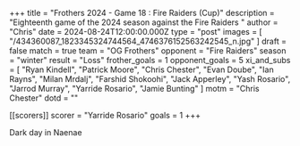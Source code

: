 +++
title = "Frothers 2024 - Game 18 : Fire Raiders (Cup)"
description = "Eighteenth game of the 2024 season against the Fire Raiders "
author = "Chris"
date = 2024-08-24T12:00:00.000Z
type = "post"
images = [ "/434360087_1823345324744564_4746376152563242545_n.jpg" ]
draft = false
match = true
team = "OG Frothers"
opponent = "Fire Raiders"
season = "winter"
result = "Loss"
frother_goals = 1
opponent_goals = 5
xi_and_subs = [
  "Ryan Kindell",
  "Patrick Moore",
  "Chris Chester",
  "Evan Doube",
  "Ian Rayns",
  "Milan Mrdalj",
  "Farshid Shokoohi",
  "Jack Apperley",
  "Yash Rosario",
  "Jarrod Murray",
  "Yarride Rosario",
  "Jamie Bunting"
]
motm = "Chris Chester"
dotd = ""

[[scorers]]
scorer = "Yarride Rosario"
goals = 1
+++

Dark day in Naenae
